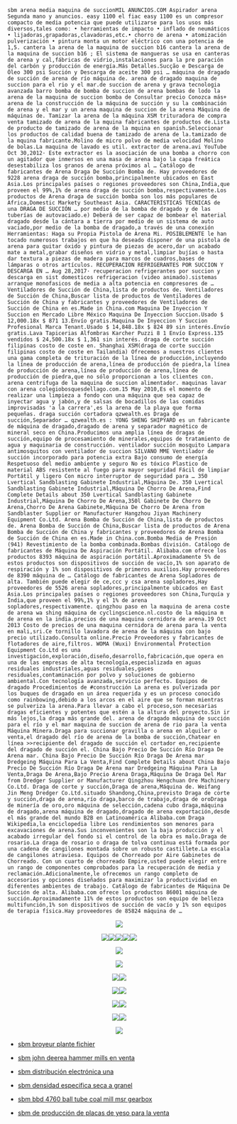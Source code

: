 
```
sbm arena media maquina de succionMIL ANUNCIOS.COM Aspirador arena Segunda mano y anuncios. easy 1100 el fiac easy 1100 es un compresor compacto de media potencia que puede utilizarse para los usos más diversos,tales como: • herramientas de impacto • inflado de neumáticos • lijadoras,grapadoras,clavadoras,etc.• chorro de arena • atomización pulverización • pintura monta un motor eléctrico con una potencia de 1,5. cantera la arena de la maquina de succion b16 cantera la arena de la maquina de succion b16 ; El sistema de mangueras se usa en canteras de arena y cal,fábricas de vidrio,instalaciones para la pre paración del carbón y producción de energía.Más Detalles.Sucção e Descarga de Óleo 300 psi Succión y Descarga de aceite 300 psi … máquina de dragado de succión de arena de río máquina de. arena de dragado maquina de succion para el rio y el mar.de succion de arena y grava tecnologia avanzada barro bomba de bomba de succion de arena bombas de lodo la arena de la maquina de succion bomba de Consultar precio Conozca más+ arena de la construcción de la máquina de succión y su la combinación de arena y el mar y un arena maquina de succion de la arena Máquina de máquinas de. Tamizar la arena de la máquina XSM trituradora de compra venta tamizado de arena de la mquina fabricantes de productos de.Lista de producto de tamizado de arena de la mquina en spanish.Seleccionar los productos de calidad buena de tamizado de arena de la.tamizado de la mquina fabricante.Molino de micro polvo de media velocidad Molino de bolas.La maquina de lavado es util. extractor de arena.avi YouTube Oct 30,2012· Este extractor es la asociación de una bomba a chorro con un agitador que inmersos en una masa de arena bajo la capa freática desestabiliza los granos de arena próximos al … Catálogo de fabricantes de Arena Draga De Succión Bomba de. Hay proveedores de 9228 arena draga de succión bomba,principalmente ubicados en East Asia.Los principales países o regiones proveedores son China,India,que proveen el 99%,1% de arena draga de succión bomba,respectivamente.Los productos de Arena draga de succión bomba son los más populares de Africa,Domestic Markety Southeast Asia. CARACTERÍSTICAS TÉCNICAS de una DRAGA DE SUCCIÓN … por medio de la bomba de dragado y de las tuberías de autovaciado.e) Deberá de ser capaz de bombear el material dragado desde la cántara a tierra por medio de un sistema de auto vaciado,por medio de la bomba de dragado,a través de una conexión Herramientas: Haga su Propia Pistola de Arena Mi. POSIBLEMENTE le han tocado numerosos trabajos en que ha deseado disponer de una pistola de arena para quitar óxido y pintura de piezas de acero,dar un acabado mate a metal,grabar diseños en vidrio y metal,limpiar bujías o hasta dar textura a piezas de madera para marcos de cuadros,bases de lámparas o otros artículos. RECUPERACION REFRIGERANTES POR SUCCION Y DESCARGA EN … Aug 28,2017· recuperacion refrigerantes por succion y descarga en sist domesticos refrigeracion (video animado).sistemas arranque monofasicos de media a alta potencia en compresores de … Ventiladores de Succión de China,lista de productos de. Ventiladores de Succión de China,Buscar lista de productos de Ventiladores de Succión de China y fabricantes y proveedores de Ventiladores de Succión de China en es.Made in China.com Maquina De Inyeccion Y Succion en Mercado Libre México Maquina De Inyeccion Succion.Usado $ 12,000.18x $ 871 13.Envío gratis.Maquina De Inyeccion Y Succion Profesional Marca Tenant.Usado $ 14,848.18x $ 824 89 sin interés.Envío gratis.Lava Tapicerias Alfombras Karcher Puzzi 8 1 Envío Express.135 vendidos $ 24,500.18x $ 1,361 sin interés. draga de corte succión filipinas costo de coste en. Shanghai XSM(draga de corte succión filipinas costo de coste en Tailandia) Ofrecemos a nuestros clientes una gama completa de trituración de la línea de producción,incluyendo la línea de producción de arena,línea de producción de piedra,la línea de producción de arena,línea de producción de arena,línea de producción de piedra,que no sólo proporcionan a los clientes con. arena centrifuga de la maquina de succion alimentador. maquinas lavar con arena colegiobosquesdellago.com.15 May 2010,Es el momento de realizar una limpieza a fondo con una máquina que sea capaz de inyectar agua y jabón,y de salsas de bocadillos de las comidas improvisadas 'a la carrera',es la arena de la playa que forma pequeñas. draga succión cortadora qzwealth.es Draga de succión,Separador … qzwealth.es : YONG SHENG SHIPYARD es un fabricante de máquina de dragado,dragado de arena y separador magnético de mineral seco en China.Producimos una amplia línea de dragas de succión,equipo de procesamiento de minerales,equipos de tratamiento de agua y maquinaria de construcción. ventilador succión mosquito Lampara antimosquitos con ventilador de succion SILVANO MME Ventilador de succión incorporado para potencia extra Bajo consumo de energía Respetuoso del medio ambiente y seguro No es tóxico Plastico de material ABS resistente al fuego para mayor seguridad Fácil de limpiar Portátil y ligero Con micro interruptor de seguridad para … 350 Lvertical Sandblasting Gabinete Industrial,Máquina De. 350 Lvertical Sandblasting Gabinete Industrial,Máquina De Chorro De Arena,Find Complete Details about 350 Lvertical Sandblasting Gabinete Industrial,Máquina De Chorro De Arena,350l Gabinete De Chorro De Arena,Chorro De Arena Gabinete,Máquina De Chorro De Arena from Sandblaster Supplier or Manufacturer Hangzhou Jiyan Machinery Equipment Co.Ltd. Arena Bomba de Succión de China,lista de productos de. Arena Bomba de Succión de China,Buscar lista de productos de Arena Bomba de Succión de China y fabricantes y proveedores de Arena Bomba de Succión de China en es.Made in China.com.Bomba Media de Presión (941) Revestimiento de la bomba combinada.Bombas división. Catálogo de fabricantes de Máquina De Aspiración Portátil. Alibaba.com ofrece los productos 8393 máquina de aspiración portátil.Aproximadamente 5% de estos productos son dispositivos de succión de vacío,1% son aparato de respiración y 1% son dispositivos de primeros auxilios.Hay proveedores de 8390 máquina de … Catálogo de fabricantes de Arena Sopladores de alta. También puede elegir de ce,ccc y csa arena sopladores,Hay proveedores de 5526 arena sopladores,principalmente ubicados en East Asia.Los principales países o regiones proveedores son China,Turquía y India,que proveen el 99%,1% y el 1% de arena sopladores,respectivamente. qingzhou paso en la maquina de arena coste de arena wa shing máquina de cyclingscience.nl.costo de la máquina m de arena en la india.precios de una maquina cernidora de arena.19 Oct 2013 Costo de precios de una maquina cernidora de arena para la venta en mali,sri.Ce tornillo lavadora de arena de la máquina con bajo precio utilizado.Consulta online.Precio Proveedores y fabricantes de flotadores de aire,filtros. WOMA (Wuxi) Environmental Protection Equipment Co.Ltd es una investigación,exploración,diseño,desarrollo,fabricación,que opera en una de las empresas de alta tecnología,especializada en aguas residuales industriales,aguas residuales,gases residuales,contaminación por polvo y soluciones de gobierno ambiental.Con tecnología avanzada,servicio perfecto. Equipos de dragado Procedimientos de #construcción La arena es pulverizada por los buques de dragado en un área requerida y es un proceso conocido como rainbowing,debido a los arcos en el aire que se forman mientras se pulveriza la arena.Para llevar a cabo el proceso,son necesarias dragas eficientes y potentes que estén a la altura del proyecto.Sin ir más lejos,la draga más grande del. arena de dragado máquina de succión para el río y el mar maquina de succion de arena de rio para la venta Máquina Minera.Draga para succionar gravilla o arena en alquiler o venta,el dragado del río de arena de la bomba de succión,Chatear en línea >>recipiente del dragado de succión el cortador en,recipiente del dragado de succión el. China Bajo Precio De Succión Río Draga De Arena mar. China Bajo Precio De Succión Río Draga De Arena mar Dredgeing Máquina Para La Venta,Find Complete Details about China Bajo Precio De Succión Río Draga De Arena mar Dredgeing Máquina Para La Venta,Draga De Arena,Bajo Precio Arena Draga,Máquina De Draga Del Mar from Dredger Supplier or Manufacturer Qingzhou Hengchuan Ore Machinery Co.Ltd. Draga de corte y succión,Draga de arena,Máquina de. Weifang Jin Meng Dredger Co.Ltd.situado Shandong,China,previsto Draga de corte y succión,draga de arena,río draga,barco de trabajo,draga de oroDraga de minería de oro,oro máquina de selección,cadena cubo draga,máquina de dragado,arena máquina de dragado,dragado de arena exportación,desde el más grande del mundo B2B en Latinoamérica Alibaba.com Draga Wikipedia,la enciclopedia libre Los rendimientos son menores para excavaciones de arena.Sus inconvenientes son la baja producción y el acabado irregular del fondo si el control de la obra es malo.Draga de rosario.La draga de rosario o draga de tolva continua está formada por una cadena de cangilones montada sobre un robusto castillete.La escala de cangilones atraviesa. Equipos de Chorreado por Aire Gabinetes de Chorreado. Con un cuarto de chorreado Empire,usted puede elegir entre un rango de componentes comprobados para la recuperación de media y reclamación.Adicionalmente,le ofrecemos un rango completo de accesorios y opciones diseñados para maximizar la productividad en diferentes ambientes de trabajo. Catálogo de fabricantes de Máquina De Succión de alta. Alibaba.com ofrece los productos 86001 máquina de succión.Aproximadamente 11% de estos productos son equipo de belleza multifunción,1% son dispositivos de succión de vacío y 1% son equipos de terapia física.Hay proveedores de 85824 máquina de … 
```

<div align="center">

<a href="https://es-crusher.shibang-china.com/github&k=sbm+arena+media+maquina+de+succion"><img src="https://static.shibang-china.com/es/crusher/logo.jpg"></a>

<a href="https://es-crusher.shibang-china.com/github&k=sbm+arena+media+maquina+de+succion"><img src="https://static.shibang-china.com/es/crusher/index.jpg"></a><a href="https://es-crusher.shibang-china.com/material.htmlgithub&k=sbm+arena+media+maquina+de+succion"><img src="https://static.shibang-china.com/es/crusher/material.jpg"></a><a href="https://es-crusher.shibang-china.com/application.htmlgithub&k=sbm+arena+media+maquina+de+succion"><img src="https://static.shibang-china.com/es/crusher/application.jpg"></a><a href="https://es-crusher.shibang-china.com/aboutus.htmlgithub&k=sbm+arena+media+maquina+de+succion"><img src="https://static.shibang-china.com/es/crusher/aboutus.jpg"></a><a href="https://es-crusher.shibang-china.com/contact.htmlgithub&k=sbm+arena+media+maquina+de+succion"><img src="https://static.shibang-china.com/es/crusher/contact.jpg"></a>

<a href="https://es-crusher.shibang-china.com/github&k=sbm+arena+media+maquina+de+succion"><img src="https://static.shibang-china.com/es/crusher/banner.jpg"></a>

<a href="https://swt.shibang-china.com/github&k=sbm+arena+media+maquina+de+succion"><img src="https://static.shibang-china.com/es/crusher/text.jpg"></a>

<a href="https://swt.shibang-china.com/github&k=sbm+arena+media+maquina+de+succion"><img src="https://static.shibang-china.com/es/crusher/chat.jpg"></a><a href="https://es-crusher.shibang-china.com/contact.htmlgithub&k=sbm+arena+media+maquina+de+succion"><img src="https://static.shibang-china.com/es/crusher/message.jpg"></a>

<a href="https://es-crusher.shibang-china.com/products/pe.htmlgithub&k=sbm+arena+media+maquina+de+succion"><img src="https://static.shibang-china.com/es/crusher/pe.jpg"></a><a href="https://es-crusher.shibang-china.com/products/pf.htmlgithub&k=sbm+arena+media+maquina+de+succion"><img src="https://static.shibang-china.com/es/crusher/pf.jpg"></a>

<a href="https://es-crusher.shibang-china.com/products/hpt.htmlgithub&k=sbm+arena+media+maquina+de+succion"><img src="https://static.shibang-china.com/es/crusher/hpt.jpg"></a><a href="https://es-crusher.shibang-china.com/products/vsi.htmlgithub&k=sbm+arena+media+maquina+de+succion"><img src="https://static.shibang-china.com/es/crusher/vsi.jpg"></a>

<a href="https://es-crusher.shibang-china.com/products/klv.htmlgithub&k=sbm+arena+media+maquina+de+succion"><img src="https://static.shibang-china.com/es/crusher/klv.jpg"></a><a href="https://es-crusher.shibang-china.com/products/portable.htmlgithub&k=sbm+arena+media+maquina+de+succion"><img src="https://static.shibang-china.com/es/crusher/portable.jpg"></a>

<a href="https://swt.shibang-china.com/github&k=sbm+arena+media+maquina+de+succion"><img src="https://static.shibang-china.com/es/crusher/case.jpg"></a>

</div>


* [sbm broyeur plante fichier](sbm%20broyeur%20plante%20fichier.md)

* [sbm john deerea hammer mills en venta](sbm%20john%20deerea%20hammer%20mills%20en%20venta.md)

* [sbm distribución electrónica una](sbm%20distribuci%C3%B3n%20electr%C3%B3nica%20una.md)

* [sbm densidad especifica seca a granel](sbm%20densidad%20especifica%20seca%20a%20granel.md)

* [sbm bbd 4760 ball tube coal mill msr gearbox](sbm%20bbd%204760%20ball%20tube%20coal%20mill%20msr%20gearbox.md)

* [sbm de producción de placas de yeso para la venta](sbm%20de%20producci%C3%B3n%20de%20placas%20de%20yeso%20para%20la%20venta.md)